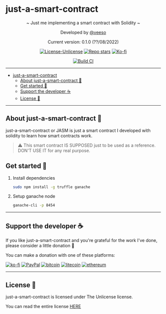# just-a-smart-contract

<p align="center">~ Just me implementing a smart contract with Solidity ~</p>

<p align="center">Developed by <a href="https://veeso.github.io/" target="_blank">@veeso</a></p>
<p align="center">Current version: 0.1.0 (??/08/2022)</p>

<p align="center">
  <a href="https://opensource.org/licenses/Unlicense"
    ><img
      src="https://img.shields.io/badge/License-Unlicense-teal.svg"
      alt="License-Unlicense"
  /></a>
  <a href="https://github.com/veeso/just-a-smart-contract/stargazers"
    ><img
      src="https://img.shields.io/github/stars/veeso/just-a-smart-contract.svg"
      alt="Repo stars"
  /></a>
  <a href="https://ko-fi.com/veeso">
    <img
      src="https://img.shields.io/badge/donate-ko--fi-red"
      alt="Ko-fi"
  /></a>
</p>
<p align="center">
  <a href="https://github.com/veeso/just-a-smart-contract/actions"
    ><img
      src="https://github.com/veeso/just-a-smart-contract/workflows/Build/badge.svg"
      alt="Build CI"
  /></a>
</p>

---

- [just-a-smart-contract](#just-a-smart-contract)
  - [About just-a-smart-contract 💸](#about-just-a-smart-contract-)
  - [Get started 🏁](#get-started-)
  - [Support the developer ☕](#support-the-developer-)
  - [License 📃](#license-)

---

## About just-a-smart-contract 💸

just-a-smart-contract or JASM is just a smart contract I developed with solidity to learn how smart contracts work.

> ⚠️ This smart contract IS SUPPOSED just to be used as a reference. DON'T USE IT for any real purpose.

## Get started 🏁

1. Install dependencies

    ```sh
    sudo npm install -g truffle ganache
    ```

2. Setup ganache node

    ```sh
    ganache-cli -p 8454
    ```

---

## Support the developer ☕

If you like just-a-smart-contract and you're grateful for the work I've done, please consider a little donation 🥳

You can make a donation with one of these platforms:

[![ko-fi](https://img.shields.io/badge/Ko--fi-F16061?style=for-the-badge&logo=ko-fi&logoColor=white)](https://ko-fi.com/veeso)
[![PayPal](https://img.shields.io/badge/PayPal-00457C?style=for-the-badge&logo=paypal&logoColor=white)](https://www.paypal.me/chrisintin)
[![bitcoin](https://img.shields.io/badge/Bitcoin-ff9416?style=for-the-badge&logo=bitcoin&logoColor=white)](https://btc.com/bc1qvlmykjn7htz0vuprmjrlkwtv9m9pan6kylsr8w)
[![litecoin](https://img.shields.io/badge/Litecoin-345d9d?style=for-the-badge&logo=Litecoin&logoColor=white)](https://blockchair.com/litecoin/address/ltc1q89a7f859gt7nuekvnuuc25wapkq2f8ny78mp8l)
[![ethereum](https://img.shields.io/badge/Ethereum-3C3C3D?style=for-the-badge&logo=Ethereum&logoColor=white)](https://etherscan.io/address/0xE57E761Aa806c9afe7e06Fb0601B17beC310f9c4)

---

## License 📃

just-a-smart-contract is licensed under The Unlicense license.

You can read the entire license [HERE](LICENSE)
